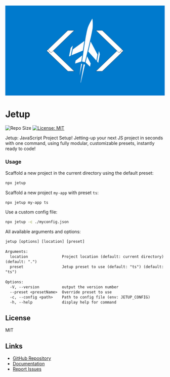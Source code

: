 ![Header](https://raw.githubusercontent.com/aldhosutra/jetup/HEAD/website/static/img/docusaurus-social-card.jpg)

# Jetup

![Repo Size](https://img.shields.io/github/repo-size/aldhosutra/jetup)
[![License: MIT](https://img.shields.io/github/license/aldhosutra/jetup?color=green)](https://opensource.org/license/mit)

Jetup: JavaScript Project Setup! Jetting-up your next JS project in seconds with one command, using fully modular, customizable presets, instantly ready to code!

### Usage

Scaffold a new project in the current directory using the default preset:

```sh
npx jetup
```

Scaffold a new project `my-app` with preset `ts`:

```sh
npx jetup my-app ts
```

Use a custom config file:

```sh
npx jetup -c ./myconfig.json
```

All available arguments and options:

```
jetup [options] [location] [preset]

Arguments:
  location               Project location (default: current directory) (default: ".")
  preset                 Jetup preset to use (default: "ts") (default: "ts")

Options:
  -V, --version          output the version number
  --preset <presetName>  Override preset to use
  -c, --config <path>    Path to config file (env: JETUP_CONFIG)
  -h, --help             display help for command
```

## License

MIT

## Links

- [GitHub Repository](https://github.com/aldhosutra/jetup)
- [Documentation](https://jetup.js.org)
- [Report Issues](https://github.com/aldhosutra/jetup/issues)
